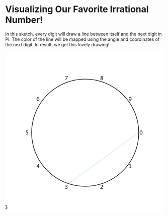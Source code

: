 <h1>Visualizing Our Favorite Irrational Number!</h1>
<p>In this sketch, every digit will draw a line between itself and the next digit in PI. The
color of the line will be mapped using the angle and coordinates of the next digit. In result,
we get this lovely drawing!</p>
<img src="https://github.com/ElvinT57/Visualizing_PI/blob/master/PI.gif">
